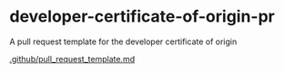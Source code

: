 # developer-certificate-of-origin-pr

A pull request template for the developer certificate of origin

[.github/pull_request_template.md](.github/pull_request_template.md)
